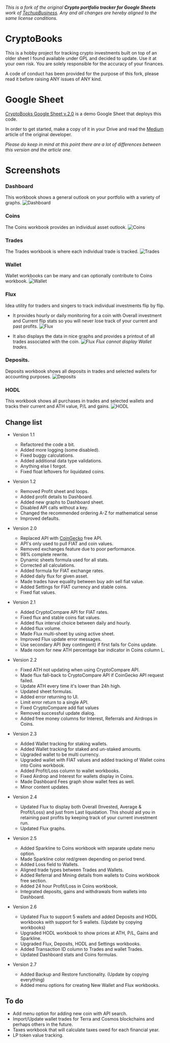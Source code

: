 _This is a fork of the original **Crypto portfolio tracker for Google Sheets** work of [TechupBusiness](info@techupbusiness.com).
Any and all changes are hereby aligned to the same license conditions._


# CryptoBooks
This is a hobby project for tracking crypto investments built on top of an older sheet I found available under GPL and decided to update.
Use it at your own risk. You are solely responsible for the accuracy of your finances.

A code of conduct has been provided for the purpose of this fork, please read it before raising ANY issues of ANY kind.


# Google Sheet
[CryptoBooks Google Sheet v.2.0](https://docs.google.com/spreadsheets/d/1XtHY5pR4iVSAcTWN5QWn8-WTHEoQ2ALDIKXaPSvhQS8/)
is a demo Google Sheet that deploys this code.

In order to get started, make a copy of it in your Drive and read the
[Medium](https://mindup.medium.com/free-crypto-portfolio-tracker-based-on-google-sheets-ef76070ec325)
article of the original developer.

_Please do keep in mind at this point there are a lot of differences between this version and the article one._


# Screenshots
### Dashboard
This workbook shows a general outlook on your portfolio with a variety of graphs.
![Dashboard](assets/dashboard.png "Dashboard")

### Coins
The Coins workbook provides an individual asset outlook.
![Coins](assets/coins.png "Coins")

### Trades
The Trades workbook is where each individual trade is tracked.
![Trades](assets/trades.png "Trades")

### Wallet
Wallet workbooks can be many and can optionally contribute to Coins workbook.
![Wallet](assets/wallet.png "Wallet")

### Flux
Idea utility for traders and singers to track individual investments flip by flip.

- It provides hourly or daily monitoring for a coin with Overall investment and Current flip stats so you will never lose track of your current and past profits. 
![Flux](assets/flux1.png "Flux")

- It also displays the data in nice graphs and provides a printout of all trades associated with the coin.
![Flux](assets/flux2.png "Flux")
_Flux cannot display Wallet trades._ 

### Deposits.
Deposits workbook shows all deposits in trades and selected wallets for accounting purposes.
![Deposits](assets/deposits.png "Deposits")

### HODL
This workbook shows all purchases in trades and selected wallets and tracks their current and ATH value, P/L and gains.
![HODL](assets/hodl.png "HODL")


## Change list
- Version 1.1
    - Refactored the code a bit.
    - Added more logging (some disabled).
    - Fixed buggy calculations.
    - Added additional data type validations.
    - Anything else I forgot.
    - Fixed float leftovers for liquidated coins.

- Version 1.2
    - Removed Profit sheet and loops.
    - Added profit details to Dashboard.
    - Added new graphs to Dashboard sheet.
    - Disabled API calls without a key.
    - Changed the recommended ordering A-Z for mathematical sense
    - Improved defaults.

- Version 2.0
    - Replaced API with [CoinGecko](https://www.coingecko.com/) free API.
    - API's only used to pull FIAT and coin values.
    - Removed exchanges feature due to poor performance.
    - 98% complete rewrite.
    - Dynamic sheets formula used for all stats.
    - Corrected all calculations.
    - Added formula for FIAT exchange rates.
    - Added daily flux for given asset.
    - Made trades have equality between buy adn sell fiat value.
    - Added Settings for FIAT currency and stable coins.
    - Fixed fiat values.

- Version 2.1
    - Added CryptoCompare API for FIAT rates.
    - Fixed flux and stable coins fiat values.
    - Added flux interval choice between daily and hourly.
    - Added flux volume.
    - Made Flux multi-sheet by using active sheet.
    - Improved Flux update error messages.
    - Use secondary API (key contingent) if first fails for Coins update.
    - Made room for new ATH percentage bar indicator in Coins column L.

- Version 2.2
    - Fixed ATH not updating when using CryptoCompare API.
    - Made flux fall-back to CryptoCompare API if CoinGecko API request failed.
    - Update ATH every time it's lower than 24h high.
    - Updated sheet formulas.
    - Added error returning to UI.
    - Limit error return to a single API.
    - Fixed CryptoCompare add fiat values
    - Removed successful update dialog.
    - Added free money columns for Interest, Referrals and Airdrops in Coins.							

- Version 2.3
    - Added Wallet tracking for staking wallets.							
    - Added Wallet tracking for staked and un-staked amounts.							
    - Upgraded wallet to be multi currency.							
    - Upgraded wallet with FIAT values and added tracking of Wallet coins into Coins workbook.							
    - Added Profit/Loss column to wallet workbooks.							
    - Fixed Airdrop and Interest for wallets display in Coins.							
    - Made Dashboard Fees graph show wallet fees as well.							
    - Minor content updates.							

- Version 2.4
    - Updated Flux to display both Overall (Invested, Average & Profit/Loss) and just from Last liquidation. This should aid you in retaining past profits by keeping track of your current investment run.							
    - Updated Flux graphs.							

- Version 2.5
    - Added Sparkline to Coins workbook with separate update menu option.							
    - Made Sparkline color red/green depending on period trend.				
    - Added Loss field to Wallets.				
    - Aligned trade types between Trades and Wallets.				
    - Added Referral and Mining details from wallets to Coins workbook free section.				
    - Added 24 hour Profit/Loss in Coins workbook.				
    - Integrated deposits, gains and withdrawals from wallets into Dashboard.				

- Version 2.6
    - Updated Flux to support 5 wallets and added Deposits and HODL workbooks with support for 5 wallets. (Update by copying workbooks)				
    - Upgraded HODL workbook to show prices at ATH, P/L, Gains and Sparkline.				
    - Upgraded Flux, Deposits, HODL and Settings workbooks.				
    - Added Transaction ID column to Trades and wallet Trades.				
    - Updated Dashboard stats and Coins formulas.				

- Version 2.7
    - Added Backup and Restore functionality. (Update by copying everything)				
    - Added menu options for creating New Wallet and Flux workbooks.				

## To do
- Add menu option for adding new coin with API search.
- Import/Update wallet trades for Terra and Cosmos blockchains and perhaps others in the future.
- Taxes workbook that will calculate taxes owed for each financial year.
- LP token value tracking.
